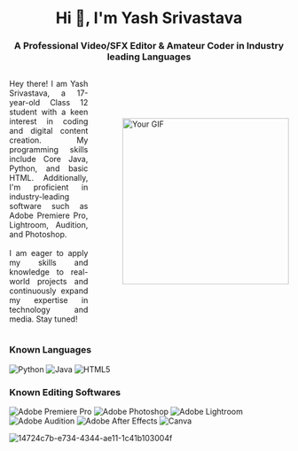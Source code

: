 <h1 align="center">Hi 👋, I'm Yash Srivastava</h1>
<h3 align="center">A Professional Video/SFX Editor & Amateur Coder in Industry leading Languages</h3>

<div style="display: flex; align-items: center;">
  <!-- Left Column: Paragraph -->
  <p style="flex: 1; text-align: justify; margin-right: 20px;">
    Hey there! I am Yash Srivastava, a 17-year-old Class 12 student with a keen interest in coding and digital content creation. My programming skills include Core Java, Python, and basic HTML. Additionally, I'm proficient in industry-leading software such as Adobe Premiere Pro, Lightroom, Audition, and Photoshop.
    <br><br>
    I am eager to apply my skills and knowledge to real-world projects and continuously expand my expertise in technology and media. Stay tuned!
  </p>

  <!-- Vertical Divider -->
  <div style="border-left: 2px solid #000; height: 100%; margin: 0 20px;"></div>

  <!-- Right Column: GIF -->
  <img src="https://media4.giphy.com/media/UCQ5LookOT2ufbsGiT/200.gif" alt="Your GIF" width="300"/>
</div>

### Known Languages
![Python](https://img.shields.io/badge/Python-3776AB?style=flat&logo=python&logoColor=white)
![Java](https://img.shields.io/badge/Java-007396?style=flat&logo=java&logoColor=white)
![HTML5](https://img.shields.io/badge/HTML5-E34F26?style=flat&logo=html5&logoColor=white)

### Known Editing Softwares
![Adobe Premiere Pro](https://img.shields.io/badge/Adobe%20Premiere%20Pro-9999FF.svg?style=for-the-badge&logo=Adobe%20Premiere%20Pro&logoColor=white)
![Adobe Photoshop](https://img.shields.io/badge/adobe%20photoshop-%2331A8FF.svg?style=for-the-badge&logo=adobe%20photoshop&logoColor=white)
![Adobe Lightroom](https://img.shields.io/badge/Adobe%20Lightroom-31A8FF.svg?style=for-the-badge&logo=Adobe%20Lightroom&logoColor=white)
![Adobe Audition](https://img.shields.io/badge/Adobe%20Audition-9999FF.svg?style=for-the-badge&logo=Adobe%20Audition&logoColor=white)
![Adobe After Effects](https://img.shields.io/badge/Adobe%20After%20Effects-9999FF.svg?style=for-the-badge&logo=Adobe%20After%20Effects&logoColor=white)
![Canva](https://img.shields.io/badge/Canva-%2300C4CC.svg?style=for-the-badge&logo=Canva&logoColor=white)

![14724c7b-e734-4344-ae11-1c41b103004f](https://github.com/user-attachments/assets/7937b375-4de0-43b3-9dd3-84974459a40b)
